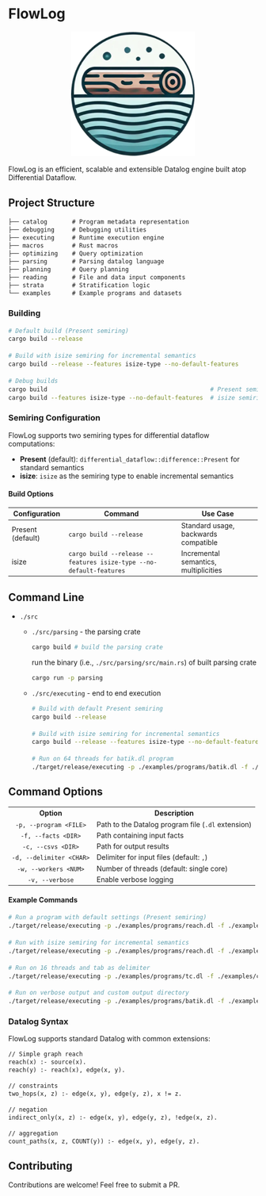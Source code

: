 # FlowLog

<p align="center"> <img src="flowlog.png" alt="flowlog_logo" width="250"/> </p>

FlowLog is an efficient, scalable and extensible Datalog engine built atop Differential Dataflow.

## Project Structure

```
├── catalog       # Program metadata representation
├── debugging     # Debugging utilities
├── executing     # Runtime execution engine
├── macros        # Rust macros
├── optimizing    # Query optimization
├── parsing       # Parsing datalog language
├── planning      # Query planning
├── reading       # File and data input components
├── strata        # Stratification logic
└── examples      # Example programs and datasets
```



### Building
```bash
# Default build (Present semiring)
cargo build --release

# Build with isize semiring for incremental semantics
cargo build --release --features isize-type --no-default-features

# Debug builds
cargo build                                              # Present semiring (default)
cargo build --features isize-type --no-default-features  # isize semiring
```

### Semiring Configuration

FlowLog supports two semiring types for differential dataflow computations:

- **Present** (default): `differential_dataflow::difference::Present` for standard semantics
- **isize**: `isize` as the semiring type to enable incremental semantics

#### Build Options

| Configuration | Command | Use Case |
|--------------|---------|----------|
| Present (default) | `cargo build --release` | Standard usage, backwards compatible |
| isize | `cargo build --release --features isize-type --no-default-features` | Incremental semantics, multiplicities |


## Command Line

- `./src`  
  - `./src/parsing` - the parsing crate
     
     ```bash
     cargo build # build the parsing crate
     ```
     
     run the binary (i.e., `./src/parsing/src/main.rs`) of built parsing crate
     ```bash
     cargo run -p parsing
     ```
  - `./src/executing` - end to end execution
      ```bash
      # Build with default Present semiring
      cargo build --release
      
      # Build with isize semiring for incremental semantics
      cargo build --release --features isize-type --no-default-features
      
      # Run on 64 threads for batik.dl program
      ./target/release/executing -p ./examples/programs/batik.dl -f ./examples/csvs -c ./examples/csvs -d $'\t' -w 64
      ```

## Command Options

<table>
<tr>
  <th align="center">Option</th>
  <th align="center">Description</th>
</tr>
<tr>
  <td align="center"><code>-p, --program &lt;FILE&gt;</code></td>
  <td>Path to the Datalog program file (<code>.dl</code> extension)</td>
</tr>
<tr>
  <td align="center"><code>-f, --facts &lt;DIR&gt;</code></td>
  <td>Path containing input facts</td>
</tr>
<tr>
  <td align="center"><code>-c, --csvs &lt;DIR&gt;</code></td>
  <td>Path for output results</td>
</tr>
<tr>
  <td align="center"><code>-d, --delimiter &lt;CHAR&gt;</code></td>
  <td>Delimiter for input files (default: <code>,</code>)</td>
</tr>
<tr>
  <td align="center"><code>-w, --workers &lt;NUM&gt;</code></td>
  <td>Number of threads (default: single core)</td>
</tr>
<tr>
  <td align="center"><code>-v, --verbose</code></td>
  <td>Enable verbose logging</td>
</tr>
<!-- <tr>
  <td align="center"><code>-h, --help</code></td>
  <td>Print help information</td>
</tr> -->
</table>

#### Example Commands

```bash
# Run a program with default settings (Present semiring)
./target/release/executing -p ./examples/programs/reach.dl -f ./examples/facts

# Run with isize semiring for incremental semantics
./target/release/executing -p ./examples/programs/reach.dl -f ./examples/facts

# Run on 16 threads and tab as delimiter
./target/release/executing -p ./examples/programs/tc.dl -f ./examples/csvs -d $'\t' -w 16

# Run on verbose output and custom output directory
./target/release/executing -p ./examples/programs/batik.dl -f ./examples/csvs -c ./results -v
```



### Datalog Syntax

FlowLog supports standard Datalog with common extensions:

```datalog
// Simple graph reach
reach(x) :- source(x).
reach(y) :- reach(x), edge(x, y).

// constraints
two_hops(x, z) :- edge(x, y), edge(y, z), x != z.

// negation
indirect_only(x, z) :- edge(x, y), edge(y, z), !edge(x, z).

// aggregation
count_paths(x, z, COUNT(y)) :- edge(x, y), edge(y, z).
```


<!-- ## Examples

The `examples/` directory contains several sample Datalog programs:

- `examples/programs/batik.dl`: DOOP program for batik
- `examples/programs/`: Other sample programs tested -->

<!-- ## Testing

To run all bundled correctness tests:

```bash
bash env_test.sh
```
This script will automatically:
1. Download and extract the test dataset and programs
2. Run each test program with its corresponding input
3. Verify output files against expected results

You should see ✅ PASSED for each program if everything is correct. -->


## Contributing

Contributions are welcome! Feel free to submit a PR.



